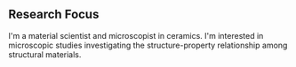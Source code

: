 
## Research Focus

I'm a material scientist and microscopist in ceramics. I'm interested in microscopic studies investigating the structure-property relationship among structural materials.
